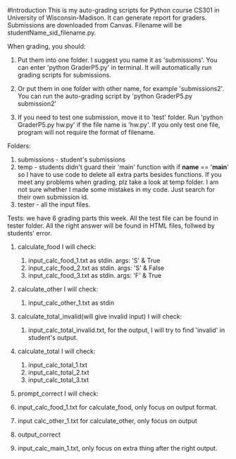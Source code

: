 #Introduction
This is my auto-grading scripts for Python course CS301 in University of Wisconsin-Madison. It can generate report for graders. Submissions are downloaded from Canvas. Filename will be studentName\_sid\_filename.py.

When grading, you should:
1. Put them into one folder. I suggest you name it as 'submissions'. You can enter 'python GraderP5.py' in terminal. It will automatically run grading scripts for submissions.

2. Or put them in one folder with other name, for example 'submissions2'. You can run the auto-grading script by 'python GraderP5.py submission2'

3. If you need to test one submission, move it to 'test' folder. Run 'python GraderP5.py hw.py' if the file name is 'hw.py'. If you only test one file, program will not require the format of filename. 


Folders:
1. submissions - student's submissions
2. temp - students didn't guard their 'main' function with if __name__ == '__main__' so I have to use code to delete all extra parts besides functions. If you meet any problems when grading, plz take a look at temp folder. I am not sure whether I made some mistakes in my code. Just search for their own submission id.
3. tester - all the input files.

Tests:
we have 6 grading parts this week. All the test file can be found in tester folder. All the right answer will be found in HTML files, follwed by students' error.

1. calculate_food
I will check:
    1. input_calc_food_1.txt as stdin. args: 'S' & True
    2. input_calc_food_2.txt as stdin. args: 'S' & False
    3. input_calc_food_3.txt as stdin. args: 'F' & True

2. calculate_other
I will check:
    1. input_calc_other_1.txt as stdin

3. calculate_total_invalid(will give invalid input)
I will check:
    1. input_calc_total_invalid.txt, for the output, I will try to find 'invalid' in student's output.

4. calculate_total
I will check:
    1. input_calc_total_1.txt
    2. input_calc_total_2.txt
    3. input_calc_total_3.txt

5. prompt_correct
I will check:
1. input_calc_food_1.txt for calculate_food, only focus on output format.
2. input calc_other_1.txt for calculate_other, only focus on output

6. output_correct
1. input_calc_main_1.txt, only focus on extra thing after the right output.

